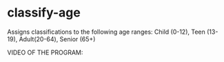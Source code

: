 # classify-age
Assigns classifications to the following age ranges: Child (0-12), Teen (13-19), Adult(20-64), Senior (65+)

VIDEO OF THE PROGRAM:
